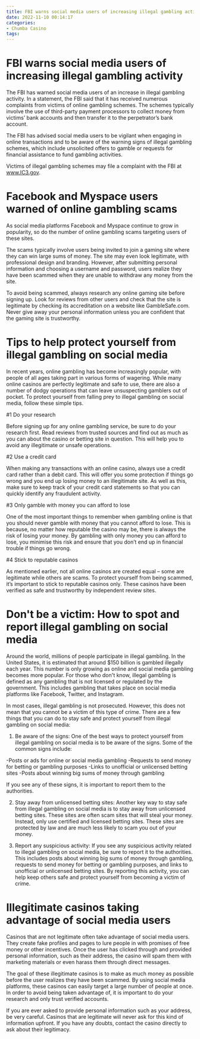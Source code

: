 ```yaml
---
title: FBI warns social media users of increasing illegal gambling activity
date: 2022-11-10 00:14:17
categories:
- Chumba Casino
tags:
---
```



#  FBI warns social media users of increasing illegal gambling activity

The FBI has warned social media users of an increase in illegal gambling activity. In a statement, the FBI said that it has received numerous complaints from victims of online gambling schemes. The schemes typically involve the use of third-party payment processors to collect money from victims’ bank accounts and then transfer it to the perpetrator’s bank account.

The FBI has advised social media users to be vigilant when engaging in online transactions and to be aware of the warning signs of illegal gambling schemes, which include unsolicited offers to gamble or requests for financial assistance to fund gambling activities.

Victims of illegal gambling schemes may file a complaint with the FBI at www.IC3.gov.

#  Facebook and Myspace users warned of online gambling scams

As social media platforms Facebook and Myspace continue to grow in popularity, so do the number of online gambling scams targeting users of these sites.

The scams typically involve users being invited to join a gaming site where they can win large sums of money. The site may even look legitimate, with professional design and branding. However, after submitting personal information and choosing a username and password, users realize they have been scammed when they are unable to withdraw any money from the site.

To avoid being scammed, always research any online gaming site before signing up. Look for reviews from other users and check that the site is legitimate by checking its accreditation on a website like GambleSafe.com. Never give away your personal information unless you are confident that the gaming site is trustworthy.

#  Tips to help protect yourself from illegal gambling on social media

In recent years, online gambling has become increasingly popular, with people of all ages taking part in various forms of wagering. While many online casinos are perfectly legitimate and safe to use, there are also a number of dodgy operations that can leave unsuspecting gamblers out of pocket. To protect yourself from falling prey to illegal gambling on social media, follow these simple tips.

#1 Do your research

Before signing up for any online gambling service, be sure to do your research first. Read reviews from trusted sources and find out as much as you can about the casino or betting site in question. This will help you to avoid any illegitimate or unsafe operations.

#2 Use a credit card

When making any transactions with an online casino, always use a credit card rather than a debit card. This will offer you some protection if things go wrong and you end up losing money to an illegitimate site. As well as this, make sure to keep track of your credit card statements so that you can quickly identify any fraudulent activity.

#3 Only gamble with money you can afford to lose

One of the most important things to remember when gambling online is that you should never gamble with money that you cannot afford to lose. This is because, no matter how reputable the casino may be, there is always the risk of losing your money. By gambling with only money you can afford to lose, you minimise this risk and ensure that you don’t end up in financial trouble if things go wrong.

#4 Stick to reputable casinos

As mentioned earlier, not all online casinos are created equal – some are legitimate while others are scams. To protect yourself from being scammed, it’s important to stick to reputable casinos only. These casinos have been verified as safe and trustworthy by independent review sites.

#  Don't be a victim: How to spot and report illegal gambling on social media

Around the world, millions of people participate in illegal gambling. In the United States, it is estimated that around $150 billion is gambled illegally each year. This number is only growing as online and social media gambling becomes more popular. For those who don't know, illegal gambling is defined as any gambling that is not licensed or regulated by the government. This includes gambling that takes place on social media platforms like Facebook, Twitter, and Instagram.

In most cases, illegal gambling is not prosecuted. However, this does not mean that you cannot be a victim of this type of crime. There are a few things that you can do to stay safe and protect yourself from illegal gambling on social media:

1) Be aware of the signs: One of the best ways to protect yourself from illegal gambling on social media is to be aware of the signs. Some of the common signs include:

-Posts or ads for online or social media gambling
-Requests to send money for betting or gambling purposes
-Links to unofficial or unlicensed betting sites
-Posts about winning big sums of money through gambling

If you see any of these signs, it is important to report them to the authorities.

2) Stay away from unlicensed betting sites: Another key way to stay safe from illegal gambling on social media is to stay away from unlicensed betting sites. These sites are often scam sites that will steal your money. Instead, only use certified and licensed betting sites. These sites are protected by law and are much less likely to scam you out of your money.

3) Report any suspicious activity: If you see any suspicious activity related to illegal gambling on social media, be sure to report it to the authorities. This includes posts about winning big sums of money through gambling, requests to send money for betting or gambling purposes, and links to unofficial or unlicensed betting sites. By reporting this activity, you can help keep others safe and protect yourself from becoming a victim of crime.

#  Illegitimate casinos taking advantage of social media users

Casinos that are not legitimate often take advantage of social media users. They create fake profiles and pages to lure people in with promises of free money or other incentives. Once the user has clicked through and provided personal information, such as their address, the casino will spam them with marketing materials or even harass them through direct messages.

The goal of these illegitimate casinos is to make as much money as possible before the user realizes they have been scammed. By using social media platforms, these casinos can easily target a large number of people at once. In order to avoid being taken advantage of, it is important to do your research and only trust verified accounts.

If you are ever asked to provide personal information such as your address, be very careful. Casinos that are legitimate will never ask for this kind of information upfront. If you have any doubts, contact the casino directly to ask about their legitimacy.